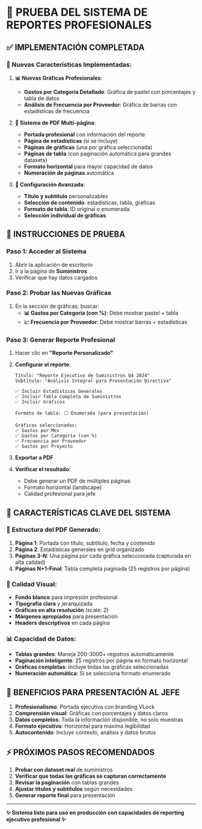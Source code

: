 # 🎯 PRUEBA DEL SISTEMA DE REPORTES PROFESIONALES

## ✅ IMPLEMENTACIÓN COMPLETADA

### 🔧 Nuevas Características Implementadas:

1. **📊 Nuevas Gráficas Profesionales**:
   - **Gastos por Categoría Detallado**: Gráfica de pastel con porcentajes y tabla de datos
   - **Análisis de Frecuencia por Proveedor**: Gráfica de barras con estadísticas de frecuencia

2. **📄 Sistema de PDF Multi-página**:
   - **Portada profesional** con información del reporte
   - **Página de estadísticas** (si se incluye)
   - **Páginas de gráficas** (una por gráfica seleccionada)
   - **Páginas de tabla** (con paginación automática para grandes datasets)
   - **Formato horizontal** para mayor capacidad de datos
   - **Numeración de páginas** automática

3. **🎨 Configuración Avanzada**:
   - **Título y subtítulo** personalizables
   - **Selección de contenido**: estadísticas, tabla, gráficas
   - **Formato de tabla**: ID original o enumerada
   - **Selección individual de gráficas**

## 🧪 INSTRUCCIONES DE PRUEBA

### Paso 1: Acceder al Sistema
1. Abrir la aplicación de escritorio
2. Ir a la página de **Suministros**
3. Verificar que hay datos cargados

### Paso 2: Probar las Nuevas Gráficas
1. En la sección de gráficas, buscar:
   - **📊 Gastos por Categoría (con %)**: Debe mostrar pastel + tabla
   - **📈 Frecuencia por Proveedor**: Debe mostrar barras + estadísticas

### Paso 3: Generar Reporte Profesional
1. Hacer clic en **"Reporte Personalizado"**
2. **Configurar el reporte**:
   ```
   Título: "Reporte Ejecutivo de Suministros Q4 2024"
   Subtítulo: "Análisis Integral para Presentación Directiva"
   
   ✅ Incluir Estadísticas Generales
   ✅ Incluir Tabla Completa de Suministros
   ✅ Incluir Gráficos
   
   Formato de tabla: ⚪ Enumerada (para presentación)
   
   Gráficas seleccionadas:
   ✅ Gastos por Mes
   ✅ Gastos por Categoría (con %)
   ✅ Frecuencia por Proveedor
   ✅ Gastos por Proyecto
   ```

3. **Exportar a PDF**
4. **Verificar el resultado**:
   - Debe generar un PDF de múltiples páginas
   - Formato horizontal (landscape)
   - Calidad profesional para jefe

## 🎯 CARACTERÍSTICAS CLAVE DEL SISTEMA

### 📄 Estructura del PDF Generado:
1. **Página 1**: Portada con título, subtítulo, fecha y contenido
2. **Página 2**: Estadísticas generales en grid organizado
3. **Páginas 3-N**: Una página por cada gráfica seleccionada (capturada en alta calidad)
4. **Páginas N+1-Final**: Tabla completa paginada (25 registros por página)

### 🎨 Calidad Visual:
- **Fondo blanco** para impresión profesional
- **Tipografía clara** y jerarquizada
- **Gráficas en alta resolución** (scale: 2)
- **Márgenes apropiados** para presentación
- **Headers descriptivos** en cada página

### 📊 Capacidad de Datos:
- **Tablas grandes**: Maneja 200-3000+ registros automáticamente
- **Paginación inteligente**: 25 registros por página en formato horizontal
- **Gráficas completas**: Incluye todas las gráficas seleccionadas
- **Numeración automática**: Si se selecciona formato enumerado

## 🚀 BENEFICIOS PARA PRESENTACIÓN AL JEFE

1. **Profesionalismo**: Portada ejecutiva con branding VLock
2. **Comprensión visual**: Gráficas con porcentajes y datos claros
3. **Datos completos**: Toda la información disponible, no solo muestras
4. **Formato ejecutivo**: Horizontal para máxima legibilidad
5. **Autocontenido**: Incluye contexto, análisis y datos brutos

## ⚡ PRÓXIMOS PASOS RECOMENDADOS

1. **Probar con dataset real** de suministros
2. **Verificar que todas las gráficas se capturan correctamente**
3. **Revisar la paginación** con tablas grandes
4. **Ajustar títulos y subtítulos** según necesidades
5. **Generar reporte final** para presentación

---

**✨ Sistema listo para uso en producción con capacidades de reporting ejecutivo profesional ✨**

